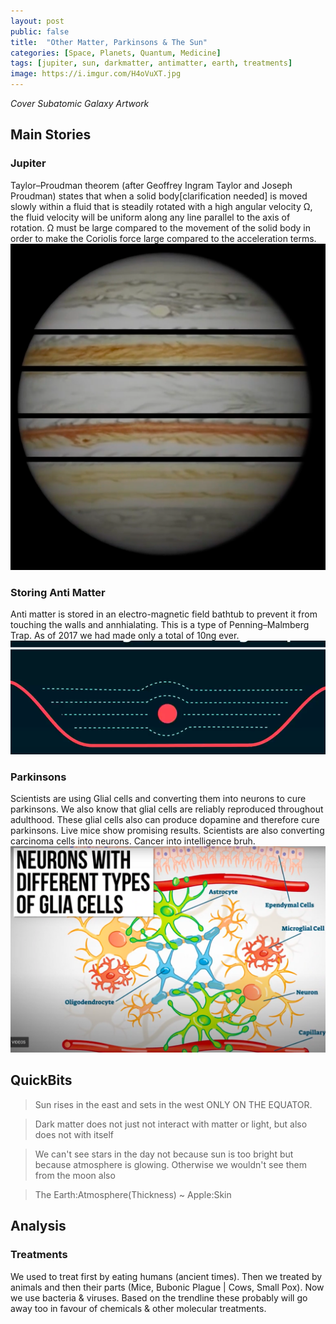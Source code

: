 ```yaml
---
layout: post
public: false
title:  "Other Matter, Parkinsons & The Sun"
categories: [Space, Planets, Quantum, Medicine]
tags: [jupiter, sun, darkmatter, antimatter, earth, treatments]
image: https://i.imgur.com/H4oVuXT.jpg
---
```


*Cover Subatomic Galaxy Artwork*

## Main Stories

### Jupiter
Taylor–Proudman theorem (after Geoffrey Ingram Taylor and Joseph Proudman) states that when a solid body[clarification needed] is moved slowly within a fluid that is steadily rotated with a high angular velocity Ω, the fluid velocity will be uniform along any line parallel to the axis of rotation. Ω must be large compared to the movement of the solid body in order to make the Coriolis force large compared to the acceleration terms.
![JupiterLayers](/assets/images/posts/2021/Mar/P2/TIL01101.png)

### Storing Anti Matter
Anti matter is stored in an electro-magnetic field bathtub to prevent it from touching the walls and annhialating. This is a type of Penning–Malmberg Trap. As of 2017 we had made only a total of 10ng ever.
![StoringAntiMatter](/assets/images/posts/2021/Mar/P2/TIL01102.png)

### Parkinsons
Scientists are using Glial cells and converting them into neurons to cure parkinsons. We also know that glial cells are reliably reproduced throughout adulthood. These glial cells also can produce dopamine and therefore cure parkinsons. Live mice show promising results. Scientists are also converting carcinoma cells into neurons. Cancer into intelligence bruh.
![NeuronStruct](/assets/images/posts/2021/Mar/P2/TIL01103.png)


## QuickBits
> Sun rises in the east and sets in the west ONLY ON THE EQUATOR.

> Dark matter does not just not interact with matter or light, but also does not with itself

> We can't see stars in the day not because sun is too bright but because atmosphere is glowing. Otherwise we wouldn't see them from the moon also

> The Earth:Atmosphere(Thickness) ~ Apple:Skin

## Analysis

### Treatments
We used to treat first by eating humans (ancient times). Then we treated by animals and then their parts (Mice, Bubonic Plague | Cows, Small Pox). Now we use bacteria & viruses. Based on the trendline these probably will go away too in favour of chemicals & other molecular treatments.
